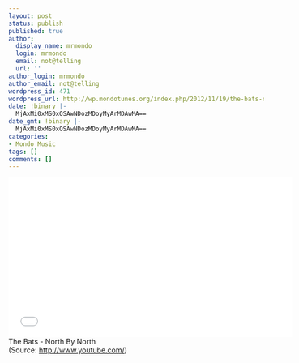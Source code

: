 ```yaml
---
layout: post
status: publish
published: true
author:
  display_name: mrmondo
  login: mrmondo
  email: not@telling
  url: ''
author_login: mrmondo
author_email: not@telling
wordpress_id: 471
wordpress_url: http://wp.mondotunes.org/index.php/2012/11/19/the-bats-north-by-north/
date: !binary |-
  MjAxMi0xMS0xOSAwNDozMDoyMyArMDAwMA==
date_gmt: !binary |-
  MjAxMi0xMS0xOSAwNDozMDoyMyArMDAwMA==
categories:
- Mondo Music
tags: []
comments: []
---
```

<iframe width="560" height="315" src="//www.youtube.com/embed/GumfkPsrLF4" frameborder="0"> </iframe>
The Bats - North By North
<div class="attribution">(<span>Source:</span> <a href="http://www.youtube.com/">http://www.youtube.com/</a>)</div>
